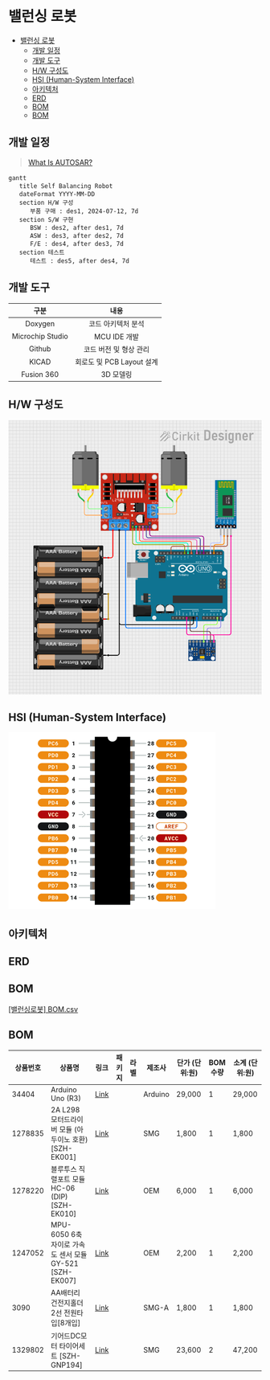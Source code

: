 # 밸런싱 로봇

- [밸런싱 로봇](#밸런싱-로봇)
  - [개발 일정](#개발-일정)
  - [개발 도구](#개발-도구)
  - [H/W 구성도](#hw-구성도)
  - [HSI (Human-System Interface)](#hsi-human-system-interface)
  - [아키텍처](#아키텍처)
  - [ERD](#erd)
  - [BOM](#bom)
  - [BOM](#bom-1)

## 개발 일정

> [What Is AUTOSAR?](https://autosartutorials.com/what-is-autosar/)

```mermaid
gantt
   title Self Balancing Robot
   dateFormat YYYY-MM-DD
   section H/W 구성
      부품 구매 : des1, 2024-07-12, 7d
   section S/W 구현
      BSW : des2, after des1, 7d
      ASW : des3, after des2, 7d
      F/E : des4, after des3, 7d
   section 테스트
      테스트 : des5, after des4, 7d
```

## 개발 도구

|        구분        |         내용          |
|:----------------:|:-------------------:|
|     Doxygen      |     코드 아키텍처 분석      |
| Microchip Studio |     MCU IDE 개발      |
|      Github      |    코드 버전 및 형상 관리    |
|      KICAD       | 회로도 및 PCB Layout 설계 |
|    Fusion 360    |       3D 모델링        |

## H/W 구성도

![[밸런싱로봇] 하드웨어_구성도.png](documents%2F%5B%EB%B0%B8%EB%9F%B0%EC%8B%B1%EB%A1%9C%EB%B4%87%5D%20%ED%95%98%EB%93%9C%EC%9B%A8%EC%96%B4_%EA%B5%AC%EC%84%B1%EB%8F%84.png)

## HSI (Human-System Interface)

![pin_map](../uno_r3/atmega328p_pin_map_simple.png)

## 아키텍처

## ERD

## BOM

[[밸런싱로봇] BOM.csv](documents%2F%5B%EB%B0%B8%EB%9F%B0%EC%8B%B1%EB%A1%9C%EB%B4%87%5D%20BOM.csv)

## BOM

| 상품번호    | 상품명                                          | 링크                                                         | 패키지 | 라벨 | 제조사     | 단가 (단위:원) | BOM 수량 | 소계 (단위:원) |
|---------|----------------------------------------------|------------------------------------------------------------|-----|----|---------|-----------|--------|-----------|
| 34404   | Arduino Uno (R3)                             | [Link](https://www.devicemart.co.kr/goods/view?no=34404)   |     |    | Arduino | 29,000    | 1      | 29,000    |
| 1278835 | 2A L298 모터드라이버 모듈 (아두이노 호환) [SZH-EK001]      | [Link](https://www.devicemart.co.kr/goods/view?no=1278835) |     |    | SMG     | 1,800     | 1      | 1,800     |
| 1278220 | 블루투스 직렬포트 모듈 HC-06 (DIP) [SZH-EK010]         | [Link](https://www.devicemart.co.kr/goods/view?no=1278220) |     |    | OEM     | 6,000     | 1      | 6,000     |
| 1247052 | MPU-6050 6축 자이로 가속도 센서 모듈 GY-521 [SZH-EK007] | [Link](https://www.devicemart.co.kr/goods/view?no=1247052) |     |    | OEM     | 2,200     | 1      | 2,200     |
| 3090    | AA배터리 건전지홀더 2선 전원타입[8개입]                     | [Link](https://www.devicemart.co.kr/goods/view?no=3090)    |     |    | SMG-A   | 1,800     | 1      | 1,800     |
| 1329802 | 기어드DC모터 타이어세트 [SZH-GNP194]                   | [Link](https://www.devicemart.co.kr/goods/view?no=1329802) |     |    | SMG     | 23,600    | 2      | 47,200    |
